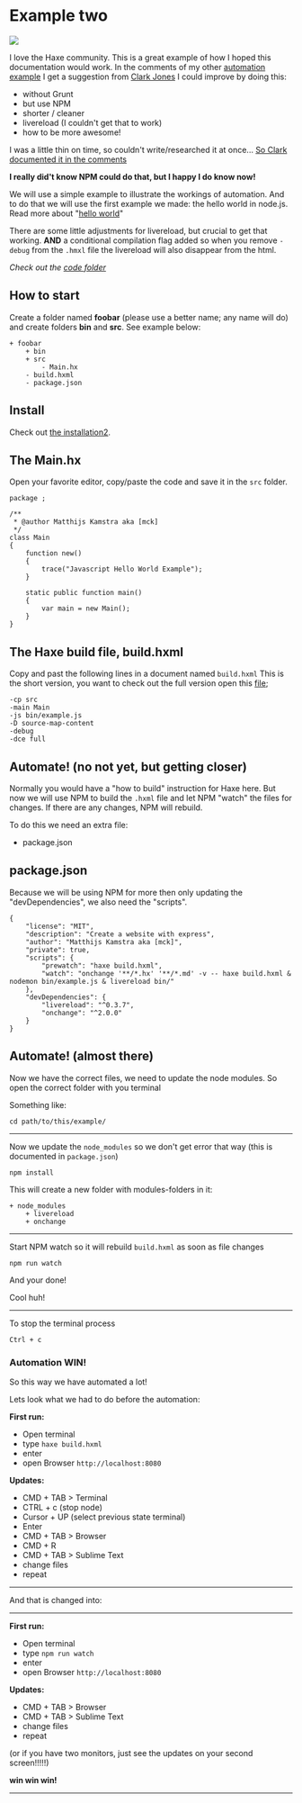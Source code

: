 # Example two

![](https://www.npmjs.com/static/images/npm-logo.svg)

I love the Haxe community. This is a great example of how I hoped this documentation would work.
In the comments of my other [automation example](example.md) I get a suggestion from [Clark Jones](https://disqus.com/home/discussion/haxeandnodejs/haxe_and_nodejs_91/#comment-2291149693) I could improve by doing this:

- without Grunt
- but use NPM
- shorter / cleaner
- livereload (I couldn't get that to work)
- how to be more awesome!

I was a little thin on time, so couldn't write/researched it at once... [So Clark documented it in the comments](https://disqus.com/home/discussion/haxeandnodejs/haxe_and_nodejs_91/#comment-2292315372)

**I really did't know NPM could do that, but I happy I do know now!**

We will use a simple example to illustrate the workings of automation.
And to do that we will use the first example we made: the hello world in node.js.
Read more about "[hello world](../00helloworld/about.md)"

There are some little adjustments for livereload, but crucial to get that working.
**AND** a conditional compilation flag added so when you remove `-debug` from the `.hmxl` file the livereload will also disappear from the html.

_Check out the [code folder](https://github.com/MatthijsKamstra/haxejs/tree/master/11automation/code2)_

## How to start

Create a folder named **foobar** (please use a better name; any name will do) and create folders **bin** and **src**.
See example below:

```
+ foobar
	+ bin
	+ src
		- Main.hx
	- build.hxml
	- package.json
```

## Install

Check out [the installation2](installation2.md).

## The Main.hx

Open your favorite editor, copy/paste the code and save it in the `src` folder.

```
package ;

/**
 * @author Matthijs Kamstra aka [mck]
 */
class Main
{
	function new()
	{
		trace("Javascript Hello World Example");
	}

	static public function main()
	{
		var main = new Main();
	}
}

```

## The Haxe build file, build.hxml

Copy and past the following lines in a document named `build.hxml`
This is the short version, you want to check out the full version open this [file](/code2/build.hxml);

```
-cp src
-main Main
-js bin/example.js
-D source-map-content
-debug
-dce full
```

## Automate! (no not yet, but getting closer)

Normally you would have a "how to build" instruction for Haxe here.
But now we will use NPM to build the `.hxml` file and let NPM "watch" the files for changes.
If there are any changes, NPM will rebuild.

To do this we need an extra file:

- package.json

## package.json

Because we will be using NPM for more then only updating the "devDependencies", we also need the "scripts".

```
{
	"license": "MIT",
	"description": "Create a website with express",
	"author": "Matthijs Kamstra aka [mck]",
	"private": true,
	"scripts": {
		"prewatch": "haxe build.hxml",
		"watch": "onchange '**/*.hx' '**/*.md' -v -- haxe build.hxml & nodemon bin/example.js & livereload bin/"
  	},
  	"devDependencies": {
		"livereload": "^0.3.7",
		"onchange": "^2.0.0"
  	}
}

```

## Automate! (almost there)

Now we have the correct files, we need to update the node modules.
So open the correct folder with you terminal

Something like:

```
cd path/to/this/example/
```

---

Now we update the `node_modules` so we don't get error that way (this is documented in `package.json`)

```
npm install
```

This will create a new folder with modules-folders in it:

```
+ node_modules
	+ livereload
	+ onchange

```

---

Start NPM watch so it will rebuild `build.hxml` as soon as file changes

```
npm run watch
```

And your done!

Cool huh!

---

To stop the terminal process

```
Ctrl + c
```

### Automation WIN!

So this way we have automated a lot!

Lets look what we had to do before the automation:

**First run:**

- Open terminal
- type `haxe build.hxml`
- enter
- open Browser `http://localhost:8080`

**Updates:**

- CMD + TAB > Terminal
- CTRL + c (stop node)
- Cursor + UP (select previous state terminal)
- Enter
- CMD + TAB > Browser
- CMD + R
- CMD + TAB > Sublime Text
- change files
- repeat

---

And that is changed into:

---

**First run:**

- Open terminal
- type `npm run watch`
- enter
- open Browser `http://localhost:8080`

**Updates:**

- CMD + TAB > Browser
- CMD + TAB > Sublime Text
- change files
- repeat

(or if you have two monitors, just see the updates on your second screen!!!!!)

**win win win!**

---
